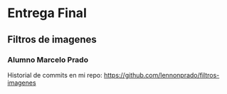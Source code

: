 # Entrega Final

## Filtros de imagenes

### Alumno Marcelo Prado

Historial de commits en mi repo: https://github.com/lennonprado/filtros-imagenes